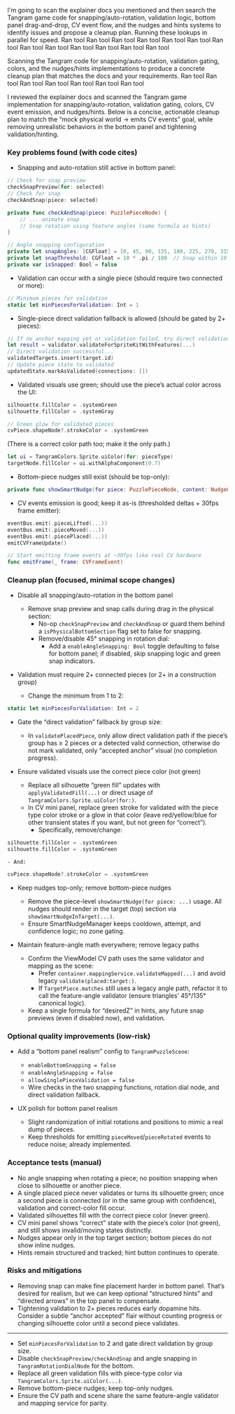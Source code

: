 I'm going to scan the explainer docs you mentioned and then search the Tangram game code for snapping/auto-rotation, validation logic, bottom panel drag-and-drop, CV event flow, and the nudges and hints systems to identify issues and propose a cleanup plan. Running these lookups in parallel for speed.
Ran tool
Ran tool
Ran tool
Ran tool
Ran tool
Ran tool
Ran tool
Ran tool
Ran tool
Ran tool
Ran tool
Ran tool
Ran tool

Scanning the Tangram code for snapping/auto-rotation, validation gating, colors, and the nudges/hints implementations to produce a concrete cleanup plan that matches the docs and your requirements.
Ran tool
Ran tool
Ran tool
Ran tool
Ran tool
Ran tool
Ran tool

I reviewed the explainer docs and scanned the Tangram game implementation for snapping/auto-rotation, validation gating, colors, CV event emission, and nudges/hints. Below is a concise, actionable cleanup plan to match the “mock physical world → emits CV events” goal, while removing unrealistic behaviors in the bottom panel and tightening validation/hinting.

### Key problems found (with code cites)
- Snapping and auto-rotation still active in bottom panel:
```753:787:Bemo/Features/Game/Games/Tangram/Views/TangramPuzzleScene.swift
// Check for snap preview
checkSnapPreview(for: selected)
// Check for snap
checkAndSnap(piece: selected)
```
```934:989:Bemo/Features/Game/Games/Tangram/Views/TangramPuzzleScene.swift
private func checkAndSnap(piece: PuzzlePieceNode) {
    // ... animate snap
    // Snap rotation using feature angles (same formula as hints)
}
```
```23:27:Bemo/Features/Game/Games/Tangram/Views/Components/TangramRotationDialNode.swift
// Angle snapping configuration
private let snapAngles: [CGFloat] = [0, 45, 90, 135, 180, 225, 270, 315].map { $0 * .pi / 180 }
private let snapThreshold: CGFloat = 10 * .pi / 180  // Snap within 10 degrees
private var isSnapped: Bool = false
```

- Validation can occur with a single piece (should require two connected or more):
```55:56:Bemo/Features/Game/Games/Tangram/Services/ConstructionGroupManager.swift
// Minimum pieces for validation
static let minPiecesForValidation: Int = 1
```
- Single-piece direct validation fallback is allowed (should be gated by 2+ pieces):
```1232:1268:Bemo/Features/Game/Games/Tangram/Views/TangramPuzzleScene.swift
// If no anchor mapping yet or validation failed, try direct validation (tight fallback)
let result = validator.validateForSpriteKitWithFeatures(...)
// Direct validation successful...
validatedTargets.insert(target.id)
// Update piece state to validated
updatedState.markAsValidated(connections: [])
```

- Validated visuals use green; should use the piece’s actual color across the UI:
```1984:1987:Bemo/Features/Game/Games/Tangram/Views/TangramPuzzleScene.swift
silhouette.fillColor = .systemGreen
silhouette.fillColor = .systemGray
```
```1584:1591:Bemo/Features/Game/Games/Tangram/Views/TangramPuzzleScene.swift
// Green glow for validated pieces
cvPiece.shapeNode?.strokeColor = .systemGreen
```
(There is a correct color path too; make it the only path.)
```1840:1841:Bemo/Features/Game/Games/Tangram/Views/TangramPuzzleScene.swift
let ui = TangramColors.Sprite.uiColor(for: pieceType)
targetNode.fillColor = ui.withAlphaComponent(0.7)
```

- Bottom-piece nudges still exist (should be top-only):
```1498:1567:Bemo/Features/Game/Games/Tangram/Views/TangramPuzzleScene.swift
private func showSmartNudge(for piece: PuzzlePieceNode, content: NudgeContent) { ... piece.addChild(nudgeNode) ... }
```

- CV events emission is good; keep it as-is (thresholded deltas + 30fps frame emitter):
```658:809:Bemo/Features/Game/Games/Tangram/Views/TangramPuzzleScene.swift
eventBus.emit(.pieceLifted(...))
eventBus.emit(.pieceMoved(...))
eventBus.emit(.piecePlaced(...))
emitCVFrameUpdate()
```
```35:55:Bemo/Features/Game/Games/Tangram/Events/CVEventBus.swift
// Start emitting frame events at ~30fps like real CV hardware
func emitFrame(_ frame: CVFrameEvent)
```

### Cleanup plan (focused, minimal scope changes)
- Disable all snapping/auto-rotation in the bottom panel
  - Remove snap preview and snap calls during drag in the physical section:
    - No-op `checkSnapPreview` and `checkAndSnap` or guard them behind a `isPhysicalBottomSection` flag set to false for snapping.
    - Remove/disable 45° snapping in rotation dial:
      - Add a `enableAngleSnapping: Bool` toggle defaulting to false for bottom panel; if disabled, skip snapping logic and green snap indicators.

- Validation must require 2+ connected pieces (or 2+ in a construction group)
  - Change the minimum from 1 to 2:
```55:56:Bemo/Features/Game/Games/Tangram/Services/ConstructionGroupManager.swift
static let minPiecesForValidation: Int = 2
```
  - Gate the “direct validation” fallback by group size:
    - In `validatePlacedPiece`, only allow direct validation path if the piece’s group has ≥ 2 pieces or a detected valid connection, otherwise do not mark validated, only “accepted anchor” visual (no completion progress).

- Ensure validated visuals use the correct piece color (not green)
  - Replace all silhouette “green fill” updates with `applyValidatedFill(...)` or direct usage of `TangramColors.Sprite.uiColor(for:)`.
  - In CV mini panel, replace green stroke for validated with the piece type color stroke or a glow in that color (leave red/yellow/blue for other transient states if you want, but not green for “correct”).
    - Specifically, remove/change:
```1984:2001:Bemo/Features/Game/Games/Tangram/Views/TangramPuzzleScene.swift
silhouette.fillColor = .systemGreen
silhouette.fillColor = .systemGreen
```
    - And:
```1584:1591:Bemo/Features/Game/Games/Tangram/Views/TangramPuzzleScene.swift
cvPiece.shapeNode?.strokeColor = .systemGreen
```

- Keep nudges top-only; remove bottom-piece nudges
  - Remove the piece-level `showSmartNudge(for piece: ...)` usage. All nudges should render in the target (top) section via `showSmartNudgeInTarget(...)`.
  - Ensure SmartNudgeManager keeps cooldown, attempt, and confidence logic; no zone gating.

- Maintain feature-angle math everywhere; remove legacy paths
  - Confirm the ViewModel CV path uses the same validator and mapping as the scene:
    - Prefer `container.mappingService.validateMapped(...)` and avoid legacy `validate(placed:target:)`.
    - If `TargetPiece.matches` still uses a legacy angle path, refactor it to call the feature-angle validator (ensure triangles’ 45°/135° canonical logic).
  - Keep a single formula for “desiredZ” in hints, any future snap previews (even if disabled now), and validation.

### Optional quality improvements (low-risk)
- Add a “bottom panel realism” config to `TangramPuzzleScene`:
  - `enableBottomSnapping = false`
  - `enableAngleSnapping = false`
  - `allowSinglePieceValidation = false`
  - Wire checks in the two snapping functions, rotation dial node, and direct validation fallback.

- UX polish for bottom panel realism
  - Slight randomization of initial rotations and positions to mimic a real dump of pieces.
  - Keep thresholds for emitting `pieceMoved`/`pieceRotated` events to reduce noise; already implemented.

### Acceptance tests (manual)
- No angle snapping when rotating a piece; no position snapping when close to silhouette or another piece.
- A single placed piece never validates or turns its silhouette green; once a second piece is connected (or in the same group with confidence), validation and correct-color fill occur.
- Validated silhouettes fill with the correct piece color (never green).
- CV mini panel shows “correct” state with the piece’s color (not green), and still shows invalid/moving states distinctly.
- Nudges appear only in the top target section; bottom pieces do not show inline nudges.
- Hints remain structured and tracked; hint button continues to operate.

### Risks and mitigations
- Removing snap can make fine placement harder in bottom panel. That’s desired for realism, but we can keep optional “structured hints” and “directed arrows” in the top panel to compensate.
- Tightening validation to 2+ pieces reduces early dopamine hits. Consider a subtle “anchor accepted” flair without counting progress or changing silhouette color until a second piece validates.

- - -

- Set `minPiecesForValidation` to 2 and gate direct validation by group size.
- Disable `checkSnapPreview/checkAndSnap` and angle snapping in `TangramRotationDialNode` for the bottom.
- Replace all green validation fills with piece-type color via `TangramColors.Sprite.uiColor(...)`. 
- Remove bottom-piece nudges; keep top-only nudges.
- Ensure the CV path and scene share the same feature-angle validator and mapping service for parity.